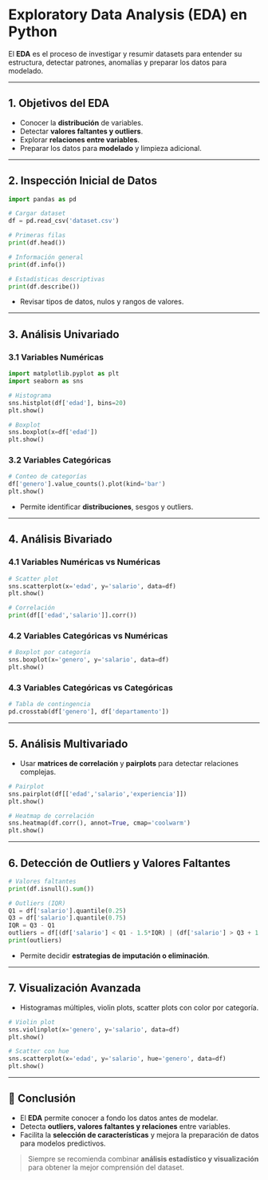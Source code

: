 # Exploratory Data Analysis (EDA) en Python

El **EDA** es el proceso de investigar y resumir datasets para entender su estructura, detectar patrones, anomalías y preparar los datos para modelado.

---

## 1. Objetivos del EDA

* Conocer la **distribución** de variables.
* Detectar **valores faltantes y outliers**.
* Explorar **relaciones entre variables**.
* Preparar los datos para **modelado** y limpieza adicional.

---

## 2. Inspección Inicial de Datos

```python
import pandas as pd

# Cargar dataset
df = pd.read_csv('dataset.csv')

# Primeras filas
print(df.head())

# Información general
print(df.info())

# Estadísticas descriptivas
print(df.describe())
```

* Revisar tipos de datos, nulos y rangos de valores.

---

## 3. Análisis Univariado

### 3.1 Variables Numéricas

```python
import matplotlib.pyplot as plt
import seaborn as sns

# Histograma
sns.histplot(df['edad'], bins=20)
plt.show()

# Boxplot
sns.boxplot(x=df['edad'])
plt.show()
```

### 3.2 Variables Categóricas

```python
# Conteo de categorías
df['genero'].value_counts().plot(kind='bar')
plt.show()
```

* Permite identificar **distribuciones**, sesgos y outliers.

---

## 4. Análisis Bivariado

### 4.1 Variables Numéricas vs Numéricas

```python
# Scatter plot
sns.scatterplot(x='edad', y='salario', data=df)
plt.show()

# Correlación
print(df[['edad','salario']].corr())
```

### 4.2 Variables Categóricas vs Numéricas

```python
# Boxplot por categoría
sns.boxplot(x='genero', y='salario', data=df)
plt.show()
```

### 4.3 Variables Categóricas vs Categóricas

```python
# Tabla de contingencia
pd.crosstab(df['genero'], df['departamento'])
```

---

## 5. Análisis Multivariado

* Usar **matrices de correlación** y **pairplots** para detectar relaciones complejas.

```python
# Pairplot
sns.pairplot(df[['edad','salario','experiencia']])
plt.show()

# Heatmap de correlación
sns.heatmap(df.corr(), annot=True, cmap='coolwarm')
plt.show()
```

---

## 6. Detección de Outliers y Valores Faltantes

```python
# Valores faltantes
print(df.isnull().sum())

# Outliers (IQR)
Q1 = df['salario'].quantile(0.25)
Q3 = df['salario'].quantile(0.75)
IQR = Q3 - Q1
outliers = df[(df['salario'] < Q1 - 1.5*IQR) | (df['salario'] > Q3 + 1.5*IQR)]
print(outliers)
```

* Permite decidir **estrategias de imputación o eliminación**.

---

## 7. Visualización Avanzada

* Histogramas múltiples, violin plots, scatter plots con color por categoría.

```python
# Violin plot
sns.violinplot(x='genero', y='salario', data=df)
plt.show()

# Scatter con hue
sns.scatterplot(x='edad', y='salario', hue='genero', data=df)
plt.show()
```

---

## 📌 Conclusión

* El **EDA** permite conocer a fondo los datos antes de modelar.
* Detecta **outliers, valores faltantes y relaciones** entre variables.
* Facilita la **selección de características** y mejora la preparación de datos para modelos predictivos.

> Siempre se recomienda combinar **análisis estadístico y visualización** para obtener la mejor comprensión del dataset.
